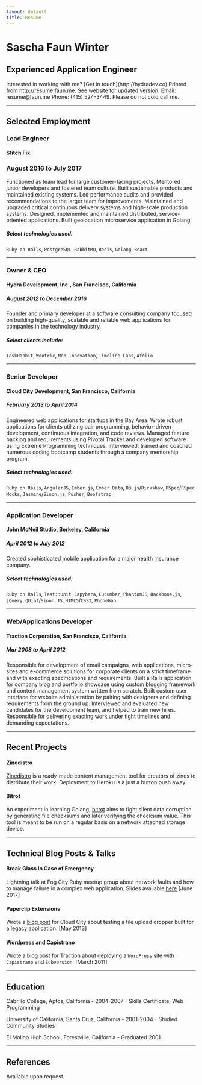 ```yaml
---
layout: default
title: Resume
---
```


# Sascha Faun Winter

## Experienced Application Engineer

<span class="web-info">
  Interested in working with me? [Get in touch](http://hydradev.co)
</span>
<span class="print-info">
  Printed from http://resume.faun.me. See website for updated version.
<span>
<span class="print-info email">
  Email: resume@faun.me
<span>
<span class="print-info phone">
  Phone: (415) 524-3449. Please do not cold call me.
</span>

---
## Selected Employment

### Lead Engineer
#### Stitch Fix
### August 2016 to July 2017

Functioned as team lead for large customer-facing projects. Mentored junior developers and fostered team culture. Built sustainable products and maintained existing systems. Led performance audits and provided recommendations to the larger team for improvements. Maintained and upgraded critical continuous delivery systems and high-scale production systems. Designed, implemented and maintained distributed, service-oriented applications. Built geolocation microservice application in Golang.

##### Select technologies used:

`Ruby on Rails`, `PostgreSQL`, `RabbitMQ`, `Redis`, `Golang`, `React`

---

### Owner & CEO
#### Hydra Development, Inc., San Francisco, California
##### August 2012 to December 2016

Founder and primary developer at a software consulting company focused on building high-quality, scalable and reliable web applications for companies in the technology industry.

##### Select clients include:

`TaskRabbit`, `Wootric`, `Neo Innovation`, `Timeline Labs`, `Afolio`

---

### Senior Developer
#### Cloud City Development, San Francisco, California
##### February 2013 to April 2014

Engineered web applications for startups in the Bay Area. Wrote robust applications for clients utilizing pair programming, behavior-driven development, continuous integration, and code reviews. Managed feature backlog and requirements using Pivotal Tracker and developed software using Extreme Programming techniques. Interviewed, trained and coached numerous coding bootcamp students through a company mentorship program.

##### Select technologies used:

`Ruby on Rails`, `AngularJS`, `Ember.js`, `Ember Data`, `D3.js`/`Rickshaw`, `RSpec`/`RSpec Mocks`, `Jasmine`/`Sinon.js`, `Pusher`, `Bootstrap`

---

### Application Developer
#### John McNeil Studio, Berkeley, California
##### April 2012 to July 2012

Created sophisticated mobile application for a major health insurance company.

##### Select technologies used:

`Ruby on Rails`, `Test::Unit`, `Capybara`, `Cucumber`, `PhantomJS`, `Backbone.js`, `jQuery`, `QUint`/`Sinon.JS`, `HTML5`/`CSS3`, `PhoneGap`

---

### Web/Applications Developer
#### Traction Corporation, San Francisco, California
##### Mar 2008 to April 2012

Responsible for development of email campaigns, web applications, micro-sites and e-commerce solutions for corporate clients on a strict timeframe and with exacting specifications and requirements. Built a Rails application for company blog and portfolio showcase using custom blogging framework and content management system written from scratch. Built custom user interface for website administration by pairing with designers and defining requirements from the ground up. Interviewed and evaluated new candidates for the development team, and helped to train new hires. Responsible for delivering exacting work under tight timelines and demanding expectations.

---

## Recent Projects

#### Zinedistro
[Zinedistro](https://github.com/zinedistro/zinedistro) is a ready-made content management tool for creators of zines to distribute their work. Deployment to Heroku is a just a button push away.

#### Bitrot
An experiment in learning Golang, [bitrot](https://github.com/ggilder/bitrot) aims to fight silent data corruption by generating file checksums and later verifying the checksum value. This tool is meant to be run on a regular basis on a network attached storage device.

---

## Technical Blog Posts & Talks

#### Break Glass In Case of Emergency
Lightning talk at Fog City Ruby meetup group about network faults and how to manage failure in a complex web application. Slides available [here](https://speakerdeck.com/faun/break-glass-in-case-of-emergency) [June 2017]

#### Paperclip Extensions
Wrote a [blog post](http://www.cloudcity.io/blog/2013/05/08/testing-paperclip-extensions-in-isolation) for Cloud City about testing a file upload cropper built for a legacy application. [May 2013]

#### Wordpress and Capistrano
Wrote a [blog post](http://www.tractionco.com/blog/95-deploying-wordpress-with-capistrano-and-svn) for Traction about deploying a `WordPress` site with `Capistrano` and `Subversion`. [March 2011]

---
## Education

Cabrillo College, Aptos, California - 2004-2007 - Skills Certificate, Web Programming

University of California, Santa Cruz, California - 2001-2004 - Studied Community Studies

El Molino High School, Forestville, California - Graduated 2001

---
## References

Available upon request.

